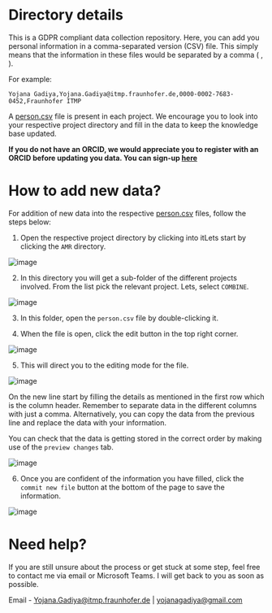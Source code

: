 # Directory details
This is a GDPR compliant data collection repository. Here, you can add you personal information in a comma-separated version (CSV) file. This simply means that the information in these files would be separated by a comma ( , ). 

For example:

```
Yojana Gadiya,Yojana.Gadiya@itmp.fraunhofer.de,0000-0002-7683-0452,Fraunhofer ITMP
```

A [person.csv]() file is present in each project. We encourage you to look into your respective project directory and fill in the data to keep the knowledge base updated.

**If you do not have an ORCID, we would appreciate you to register with an ORCID before updating you data. You can sign-up [here](https://orcid.org/)**

# How to add new data?

For addition of new data into the respective [person.csv]() files, follow the steps below:

1. Open the respective project directory by clicking into itLets start by clicking the `AMR` directory.
  
![image](https://user-images.githubusercontent.com/45199062/116061525-409eaf00-a683-11eb-9728-a13b97b49dd3.png)

2. In this directory you will get a sub-folder of the different projects involved. From the list pick the relevant project. Lets, select `COMBINE`.

![image](https://user-images.githubusercontent.com/45199062/116061862-a25f1900-a683-11eb-92c3-b6680f6e0a49.png)

3. In this folder, open the `person.csv` file by double-clicking it.

4. When the file is open, click the edit button in the top right corner.

![image](https://user-images.githubusercontent.com/45199062/116063117-e0a90800-a684-11eb-8bf8-3788767b8f92.png)

5. This will direct you to the editing mode for the file.

![image](https://user-images.githubusercontent.com/45199062/116067299-53b47d80-a689-11eb-976e-cefe162ddd8d.png)

On the new line start by filling the details as mentioned in the first row which is the column header. Remember to separate data in the different columns with just a comma. Alternatively, you can copy the data from the previous line and replace the data with your information.  

You can check that the data is getting stored in the correct order by making use of the `preview changes` tab.

![image](https://user-images.githubusercontent.com/45199062/116067116-27006600-a689-11eb-8f77-c086b8e3334c.png)


6. Once you are confident of the information you have filled, click the `commit new file` button at the bottom of the page to save the information.

![image](https://user-images.githubusercontent.com/45199062/116063923-d0ddf380-a685-11eb-9e7f-35472fb058f3.png)

# Need help?

If you are still unsure about the process or get stuck at some step, feel free to contact me via email or Microsoft Teams. I will get back to you as soon as possible.

Email - Yojana.Gadiya@itmp.fraunhofer.de | yojanagadiya@gmail.com
